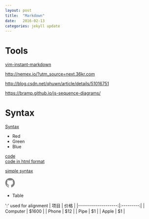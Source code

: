 ```yaml
---
layout: post
title:  "Markdown"
date:   2016-02-13 
categories: jekyll update
---
```


# Tools
[vim-instant-markdown](https://github.com/suan/vim-instant-markdown)

http://nemex.io/?utm_source=next.36kr.com

http://blog.csdn.net/qhuwn/article/details/51016751

https://bramp.github.io/js-sequence-diagrams/

# Syntax
[Syntax](http://daringfireball.net/projects/markdown/syntax)

*   Red
*   Green
*   Blue

[code](/code_for_post/Panda.cpp)   
<a href="/code_for_post/Panda.cpp">code in html format</a>

[simple syntax](http://jingyan.baidu.com/article/9f7e7ec0510fcc6f29155460.html)

![svg](_includes/icon-github.svg)

* Table

':' used for alignment
|	项目	      |    价格   |
|--------------------:|:---------:|
|	Computer      |    $1600  |
|	Phone	      |    $12    |
|	Pipe	      |    $1     |
|	Apple	      |    $1     |



